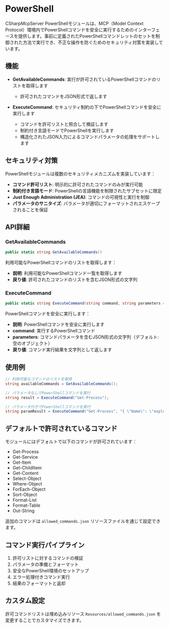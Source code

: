 ﻿# PowerShell

CSharpMcpServer PowerShellモジュールは、MCP（Model Context Protocol）環境内でPowerShellコマンドを安全に実行するためのインターフェースを提供します。事前に定義されたPowerShellコマンドレットのセットを制御された方法で実行でき、不正な操作を防ぐためのセキュリティ対策を実装しています。

## 機能

- **GetAvailableCommands**: 実行が許可されているPowerShellコマンドのリストを取得します
  - 許可されたコマンドをJSON形式で返します

- **ExecuteCommand**: セキュリティ制約の下でPowerShellコマンドを安全に実行します
  - コマンドを許可リストと照合して検証します
  - 制約付き言語モードでPowerShellを実行します
  - 構造化されたJSON入力によるコマンドパラメータの処理をサポートします

## セキュリティ対策

PowerShellモジュールは複数のセキュリティメカニズムを実装しています：

- **コマンド許可リスト**: 明示的に許可されたコマンドのみが実行可能
- **制約付き言語モード**: PowerShellの言語機能を制限されたサブセットに限定
- **Just Enough Administration (JEA)**: コマンドの可視性と実行を制御
- **パラメータのサニタイズ**: パラメータが適切にフォーマットされエスケープされることを保証

## API詳細

### GetAvailableCommands

```csharp
public static string GetAvailableCommands()
```

利用可能なPowerShellコマンドのリストを取得します：
- **説明**: 利用可能なPowerShellコマンド一覧を取得します
- **戻り値**: 許可されたコマンドのリストを含むJSON形式の文字列

### ExecuteCommand

```csharp
public static string ExecuteCommand(string command, string parameters = "{}")
```

PowerShellコマンドを安全に実行します：
- **説明**: PowerShellコマンドを安全に実行します
- **command**: 実行するPowerShellコマンド
- **parameters**: コマンドパラメータを含むJSON形式の文字列（デフォルト: 空のオブジェクト）
- **戻り値**: コマンド実行結果を文字列として返します

## 使用例

```csharp
// 利用可能なコマンドのリストを取得
string availableCommands = GetAvailableCommands();

// パラメータなしでPowerShellコマンドを実行
string result = ExecuteCommand("Get-Process");

// パラメータ付きでPowerShellコマンドを実行
string paramResult = ExecuteCommand("Get-Process", "{ \"Name\": \"explorer\" }");
```

## デフォルトで許可されているコマンド

モジュールにはデフォルトで以下のコマンドが許可されています：
- Get-Process
- Get-Service
- Get-Item
- Get-ChildItem
- Get-Content
- Select-Object
- Where-Object
- ForEach-Object
- Sort-Object
- Format-List
- Format-Table
- Out-String

追加のコマンドは `allowed_commands.json` リソースファイルを通じて設定できます。

## コマンド実行パイプライン

1. 許可リストに対するコマンドの検証
2. パラメータの準備とフォーマット
3. 安全なPowerShell環境のセットアップ
4. エラー処理付きコマンド実行
5. 結果のフォーマットと返却

## カスタム設定

許可コマンドリストは埋め込みリソース `Resources/allowed_commands.json` を変更することでカスタマイズできます。